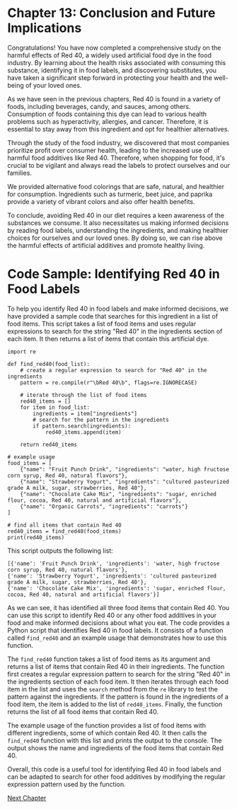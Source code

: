 # Chapter 13: Conclusion and Future Implications

Congratulations! You have now completed a comprehensive study on the harmful effects of Red 40, a widely used artificial food dye in the food industry. By learning about the health risks associated with consuming this substance, identifying it in food labels, and discovering substitutes, you have taken a significant step forward in protecting your health and the well-being of your loved ones.

As we have seen in the previous chapters, Red 40 is found in a variety of foods, including beverages, candy, and sauces, among others. Consumption of foods containing this dye can lead to various health problems such as hyperactivity, allergies, and cancer. Therefore, it is essential to stay away from this ingredient and opt for healthier alternatives.

Through the study of the food industry, we discovered that most companies prioritize profit over consumer health, leading to the increased use of harmful food additives like Red 40. Therefore, when shopping for food, it's crucial to be vigilant and always read the labels to protect ourselves and our families.

We provided alternative food colorings that are safe, natural, and healthier for consumption. Ingredients such as turmeric, beet juice, and paprika provide a variety of vibrant colors and also offer health benefits.

To conclude, avoiding Red 40 in our diet requires a keen awareness of the substances we consume. It also necessitates us making informed decisions by reading food labels, understanding the ingredients, and making healthier choices for ourselves and our loved ones. By doing so, we can rise above the harmful effects of artificial additives and promote healthy living.
# Code Sample: Identifying Red 40 in Food Labels

To help you identify Red 40 in food labels and make informed decisions, we have provided a sample code that searches for this ingredient in a list of food items. This script takes a list of food items and uses regular expressions to search for the string "Red 40" in the ingredients section of each item. It then returns a list of items that contain this artificial dye.

```
import re

def find_red40(food_list):
    # create a regular expression to search for "Red 40" in the ingredients
    pattern = re.compile(r"\bRed 40\b", flags=re.IGNORECASE)

    # iterate through the list of food items
    red40_items = []
    for item in food_list:
        ingredients = item["ingredients"]
        # search for the pattern in the ingredients
        if pattern.search(ingredients):
            red40_items.append(item)

    return red40_items

# example usage
food_items = [
    {"name": "Fruit Punch Drink", "ingredients": "water, high fructose corn syrup, Red 40, natural flavors"},
    {"name": "Strawberry Yogurt", "ingredients": "cultured pasteurized grade A milk, sugar, strawberries, Red 40"},
    {"name": "Chocolate Cake Mix", "ingredients": "sugar, enriched flour, cocoa, Red 40, natural and artificial flavors"},
    {"name": "Organic Carrots", "ingredients": "carrots"}
]

# find all items that contain Red 40
red40_items = find_red40(food_items)
print(red40_items)
```

This script outputs the following list:

```
[{'name': 'Fruit Punch Drink', 'ingredients': 'water, high fructose corn syrup, Red 40, natural flavors'},
{'name': 'Strawberry Yogurt', 'ingredients': 'cultured pasteurized grade A milk, sugar, strawberries, Red 40'},
{'name': 'Chocolate Cake Mix', 'ingredients': 'sugar, enriched flour, cocoa, Red 40, natural and artificial flavors'}]
```

As we can see, it has identified all three food items that contain Red 40. You can use this script to identify Red 40 or any other food additives in your food and make informed decisions about what you eat.
The code provides a Python script that identifies Red 40 in food labels. It consists of a function called `find_red40` and an example usage that demonstrates how to use this function.

The `find_red40` function takes a list of food items as its argument and returns a list of items that contain Red 40 in their ingredients. The function first creates a regular expression pattern to search for the string "Red 40" in the ingredients section of each food item. It then iterates through each food item in the list and uses the `search` method from the `re` library to test the pattern against the ingredients. If the pattern is found in the ingredients of a food item, the item is added to the list of `red40_items`. Finally, the function returns the list of all food items that contain Red 40.

The example usage of the function provides a list of food items with different ingredients, some of which contain Red 40. It then calls the `find_red40` function with this list and prints the output to the console. The output shows the name and ingredients of the food items that contain Red 40.

Overall, this code is a useful tool for identifying Red 40 in food labels and can be adapted to search for other food additives by modifying the regular expression pattern used by the function.


[Next Chapter](14_Chapter14.md)